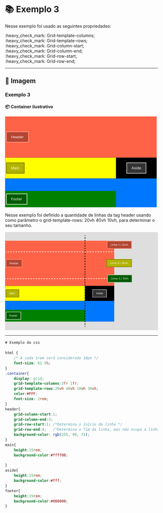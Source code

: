 # :books: Exemplo 3

<p>Nesse exemplo foi usado as seguintes propriedades:</p>
<p>    
    :heavy_check_mark: Grid-template-columns;<br>
    :heavy_check_mark: Grid-template-rows;<br>          
    :heavy_check_mark: Grid-column-start;<br>
    :heavy_check_mark: Grid-column-end;<br>
    :heavy_check_mark: Grid-row-start;<br>
    :heavy_check_mark: Grid-row-end;<br>
</p>

---

## :art: Imagem 

### Exemplo 3
#### :package: Container ilustrativo

<img alt="container" src="./../img/img-3-ex.png">
<p>Nesse exemplo foi definido a quantidade de linhas da tag header usando como parâmetro o grid-template-rows: 20vh 40vh 10vh, para determinar o seu tamanho.</p>
<img alt="container" src="./../img/03-ex-rows.png">


---


```css
# Exemplo do css 

html {
    /* A cada 1rem será considerado 10px */
    font-size: 62.5%;
}
.container{
    display: grid;
    grid-template-columns:3fr 1fr;
    grid-template-rows:20vh 40vh 10vh 30vh;   
    color:#FFF;
    font-size: 2rem;
}
header{
    grid-column-start:1;
    grid-column-end:3;
    grid-row-start:1; /*Determina o início da linha */
    grid-row-end:4;   /*Determina o fim da linha, mas não ocupa a linha 4*/ 
    background-color: rgb(255, 99, 71);          
}
main{
    height:15rem;    
    background-color:#ffff00;
    
}
aside{
    height:15rem;
    background-color:#fff;    
}
footer{    
    height:15rem;
    background-color:#008000;
}
    
```